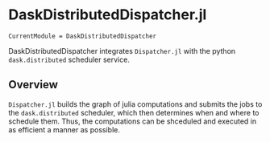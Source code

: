 # DaskDistributedDispatcher.jl

```@meta
CurrentModule = DaskDistributedDispatcher
```

DaskDistributedDispatcher integrates `Dispatcher.jl` with the python `dask.distributed` scheduler service.

## Overview
`Dispatcher.jl` builds the graph of julia computations and submits the jobs to the `dask.distributed` scheduler, which then determines when and where to schedule them. Thus, the computations can be shceduled and executed in as efficient a manner as possible.